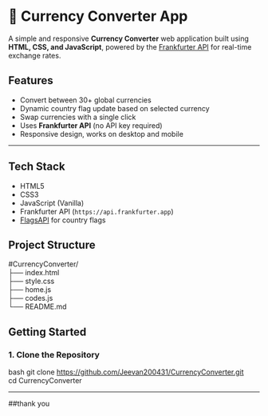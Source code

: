 # 💱 Currency Converter App

A simple and responsive **Currency Converter** web application built using **HTML, CSS, and JavaScript**, powered by the [Frankfurter API](https://www.frankfurter.app/) for real-time exchange rates.

## Features

- Convert between 30+ global currencies
- Dynamic country flag update based on selected currency
- Swap currencies with a single click
- Uses **Frankfurter API** (no API key required)
- Responsive design, works on desktop and mobile

---

##  Tech Stack

- HTML5
- CSS3
- JavaScript (Vanilla)
- Frankfurter API (`https://api.frankfurter.app`)
- [FlagsAPI](https://flagsapi.com) for country flags

## Project Structure
#CurrencyConverter/  
├── index.html  
├── style.css  
├── home.js  
├── codes.js  
└── README.md  


##  Getting Started

### 1. Clone the Repository
bash
git clone https://github.com/Jeevan200431/CurrencyConverter.git<br>
cd CurrencyConverter

---
##thank you 

